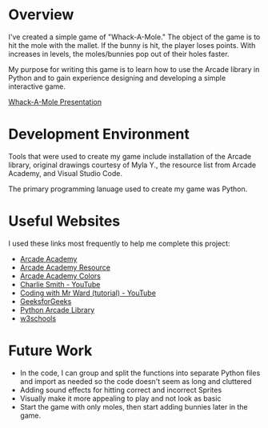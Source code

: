 # Overview

I've created a simple game of "Whack-A-Mole." The object of the game is to hit the mole with the mallet. If the bunny is hit, the player loses points. With increases in levels, the moles/bunnies pop out of their holes faster.

My purpose for writing this game is to learn how to use the Arcade library in Python and to gain experience designing and developing a simple interactive game.

[Whack-A-Mole Presentation](http://youtube.link.goes.here)

# Development Environment

Tools that were used to create my game include installation of the Arcade library, original drawings courtesy of Myla Y., the resource list from Arcade Academy, and Visual Studio Code. 

The primary programming lanuage used to create my game was Python. 

# Useful Websites

I used these links most frequently to help me complete this project:

* [Arcade Academy](https://learn.arcade.academy/en/latest)
* [Arcade Academy Resource](https://api.arcade.academy/en/2.6.17/resources.html)
* [Arcade Academy Colors](https://api.arcade.academy/en/2.6.17/arcade.color.html)
* [Charlie Smith - YouTube](https://www.youtube.com/watch?v=Sxfj4ZZrQL8&ab_channel=CharlieSmith)
* [Coding with Mr Ward (tutorial) - YouTube](https://www.youtube.com/watch?v=ipy88sNOgQk&list=PL-NaYeCEwvWg9he3WAr8zGtLNiO8pPMWc&index=1&ab_channel=CodingwithMrWard)
* [GeeksforGeeks](https://www.geeksforgeeks.org/python/python-arcade-playing-audio-file/)
* [Python Arcade Library](https://api.arcade.academy/en/stable/)
* [w3schools](https://www.w3schools.com/python/default.asp)

# Future Work


* In the code, I can group and split the functions into separate Python files and import as needed so the code doesn't seem as long and cluttered
* Adding sound effects for hitting correct and incorrect Sprites
* Visually make it more appealing to play and not look as basic
* Start the game with only moles, then start adding bunnies later in the game.